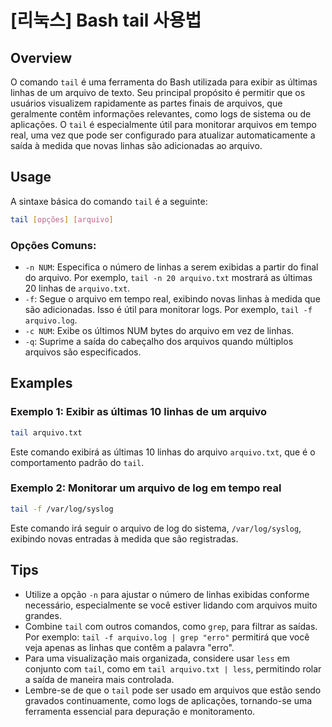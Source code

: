 # [리눅스] Bash tail 사용법

## Overview
O comando `tail` é uma ferramenta do Bash utilizada para exibir as últimas linhas de um arquivo de texto. Seu principal propósito é permitir que os usuários visualizem rapidamente as partes finais de arquivos, que geralmente contêm informações relevantes, como logs de sistema ou de aplicações. O `tail` é especialmente útil para monitorar arquivos em tempo real, uma vez que pode ser configurado para atualizar automaticamente a saída à medida que novas linhas são adicionadas ao arquivo.

## Usage
A sintaxe básica do comando `tail` é a seguinte:

```bash
tail [opções] [arquivo]
```

### Opções Comuns:
- `-n NUM`: Especifica o número de linhas a serem exibidas a partir do final do arquivo. Por exemplo, `tail -n 20 arquivo.txt` mostrará as últimas 20 linhas de `arquivo.txt`.
- `-f`: Segue o arquivo em tempo real, exibindo novas linhas à medida que são adicionadas. Isso é útil para monitorar logs. Por exemplo, `tail -f arquivo.log`.
- `-c NUM`: Exibe os últimos NUM bytes do arquivo em vez de linhas.
- `-q`: Suprime a saída do cabeçalho dos arquivos quando múltiplos arquivos são especificados.

## Examples
### Exemplo 1: Exibir as últimas 10 linhas de um arquivo
```bash
tail arquivo.txt
```
Este comando exibirá as últimas 10 linhas do arquivo `arquivo.txt`, que é o comportamento padrão do `tail`.

### Exemplo 2: Monitorar um arquivo de log em tempo real
```bash
tail -f /var/log/syslog
```
Este comando irá seguir o arquivo de log do sistema, `/var/log/syslog`, exibindo novas entradas à medida que são registradas.

## Tips
- Utilize a opção `-n` para ajustar o número de linhas exibidas conforme necessário, especialmente se você estiver lidando com arquivos muito grandes.
- Combine `tail` com outros comandos, como `grep`, para filtrar as saídas. Por exemplo: `tail -f arquivo.log | grep "erro"` permitirá que você veja apenas as linhas que contêm a palavra "erro".
- Para uma visualização mais organizada, considere usar `less` em conjunto com `tail`, como em `tail arquivo.txt | less`, permitindo rolar a saída de maneira mais controlada.
- Lembre-se de que o `tail` pode ser usado em arquivos que estão sendo gravados continuamente, como logs de aplicações, tornando-se uma ferramenta essencial para depuração e monitoramento.